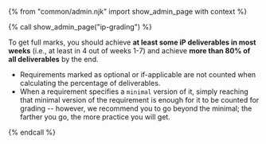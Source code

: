 {% from "common/admin.njk" import show_admin_page with context %}

{% call show_admin_page("ip-grading") %}
<div id="main">

<div id="title">

</div>
<div id="body">

To get full marks, you should achieve **at least some iP deliverables in most weeks** (i.e., at least in 4 out of weeks 1-7) and achieve **more than 80% of all deliverables** by the end.
* Requirements marked as <span class="badge badge-pill badge-secondary">optional</span> or <span class="badge badge-pill badge-secondary">if-applicable</span> are not counted when calculating the percentage of deliverables.
* When a requirement specifies a `minimal` version of it, simply reaching that minimal version of the requirement is enough for it to be counted for grading -- however, we recommend you to go beyond the minimal; the farther you go, the more practice you will get.

</div>
</div>

{% endcall %}
